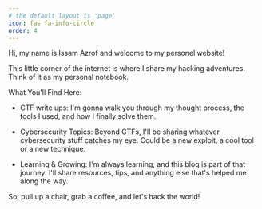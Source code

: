 ```yaml
---
# the default layout is 'page'
icon: fas fa-info-circle
order: 4
---
```




Hi, my name is Issam Azrof and welcome to my personel website!

This little corner of the internet is where I share my hacking adventures. Think of it as my personal notebook.

What You'll Find Here:

* CTF write ups: I'm gonna walk you through my thought process, the tools I used, and how I finally solve them.

* Cybersecurity Topics: Beyond CTFs, I'll be sharing whatever cybersecurity stuff catches my eye. Could be a new exploit, a cool tool or a new technique.

* Learning & Growing: I'm always learning, and this blog is part of that journey. I'll share resources, tips, and anything else that's helped me along the way.


So, pull up a chair, grab a coffee, and let's hack the world!





